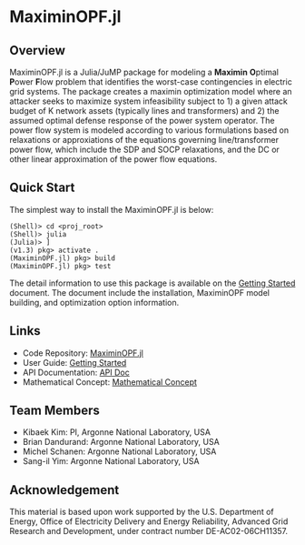 # MaximinOPF.jl

## Overview
MaximinOPF.jl is a Julia/JuMP package for modeling a **Maximin** **O**ptimal **P**ower **F**low problem that identifies the worst-case contingencies in electric grid systems. The package creates a maximin optimization model where an attacker seeks to maximize system infeasibility subject to 1) a given attack budget of K network assets (typically lines and transformers) and 2) the assumed optimal defense response of the power system operator. The power flow system is modeled according to various formulations based on relaxations or approxiations of the equations governing line/transformer power flow, which include the SDP and SOCP relaxations, and the DC or other linear approximation of the power flow equations.

## Quick Start
The simplest way to install the MaximinOPF.jl is below:
```
(Shell)> cd <proj_root>
(Shell)> julia
(Julia)> ]
(v1.3) pkg> activate .
(MaximinOPF.jl) pkg> build
(MaximinOPF.jl) pkg> test
```
The detail information to use this package is available on the [Getting Started](./gettingstarted/) document. The document include the installation, MaximinOPF model building, and optimization option information.

## Links
* Code Repository: [MaximinOPF.jl](https://github.com/Argonne-National-Laboratory/MaximinOPF.jl)
* User Guide: [Getting Started](./gettingstarted/)
* API Documentation: [API Doc](./API/)
* Mathematical Concept: [Mathematical Concept](./mathematicalconcept/)

## Team Members
* Kibaek Kim: PI, Argonne National Laboratory, USA
* Brian Dandurand: Argonne National Laboratory, USA
* Michel Schanen: Argonne National Laboratory, USA
* Sang-il Yim: Argonne National Laboratory, USA

## Acknowledgement
This material is based upon work supported by the U.S. Department of Energy, Office of Electricity Delivery and Energy Reliability, Advanced Grid Research and Development, under contract number DE-AC02-06CH11357.
